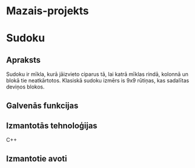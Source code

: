 # Mazais-projekts

# Sudoku

## Apraksts
Sudoku ir mīkla, kurā jāizvieto ciparus tā, lai katrā mīklas rindā, kolonnā un blokā tie neatkārtotos.
Klasiskā sudoku izmērs is 9x9 rūtiņas, kas sadalītas deviņos blokos.

## Galvenās funkcijas
	
## Izmantotās tehnoloģijas
C++
	
## Izmantotie avoti
